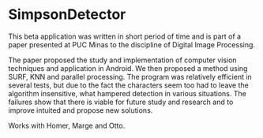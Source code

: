 SimpsonDetector
===============
This beta application was written in short period of time and is part of a paper presented at PUC Minas to the discipline of Digital Image Processing.

The paper proposed the study and implementation of computer vision techniques and application in Android. We then proposed a method using SURF, KNN and parallel processing. The program was relatively efficient in several tests, but due to the fact the characters seem too had to leave the algorithm insensitive, what hampered detection in various situations.
The failures show that there is viable for future study and research and to improve intuited and propose new solutions.

Works with Homer, Marge and Otto.
